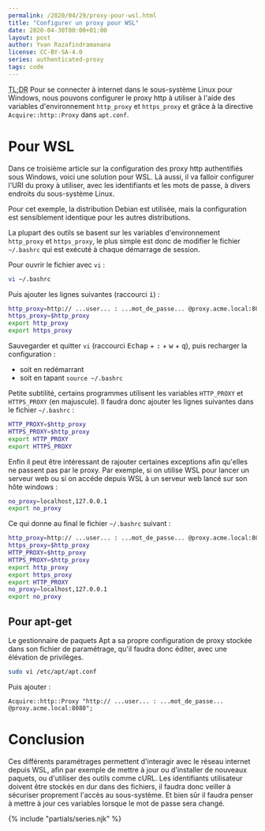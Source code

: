 ```yaml
---
permalink: /2020/04/29/proxy-pour-wsl.html
title: "Configurer un proxy pour WSL"
date: 2020-04-30T00:00+01:00
layout: post
author: Yvan Razafindramanana
license: CC-BY-SA-4.0
series: authenticated-proxy
tags: code
---
```


<acronym title="En résumé... (Too long; Didn't Read)">TL;DR</acronym>
Pour se connecter à internet dans le sous-système Linux pour Windows, nous pouvons configurer le proxy http à utiliser à l'aide des variables d'environnement `http_proxy` et `https_proxy` et grâce à la directive `Acquire::http::Proxy` dans `apt.conf`.

<!--more-->

# Pour WSL

Dans ce troisième article sur la configuration des proxy http authentifiés sous Windows, voici une solution pour WSL. Là aussi, il va falloir configurer l'URI du proxy à utiliser, avec les identifiants et les mots de passe, à divers endroits du sous-système Linux.

Pour cet exemple, la distribution Debian est utilisée, mais la configuration est sensiblement identique pour les autres distributions.

La plupart des outils se basent sur les variables d'environnement `http_proxy` et `https_proxy`, le plus simple est donc de modifier le fichier `~/.bashrc` qui est exécuté à chaque démarrage de session.

Pour ouvrir le fichier avec `vi`&nbsp;:

```bash
vi ~/.bashrc
```

Puis ajouter les lignes suivantes (raccourci <kbd>i</kbd>)&nbsp;:

```bash
http_proxy=http:// ...user... : ...mot_de_passe... @proxy.acme.local:8080
https_proxy=$http_proxy
export http_proxy
export https_proxy
```

Sauvegarder et quitter `vi` (raccourci <kbd>Echap</kbd> + <kbd>:</kbd> + <kbd>w</kbd> + <kbd>q</kbd>), puis recharger la configuration&nbsp;:
- soit en redémarrant
- soit en tapant `source ~/.bashrc`

Petite subtilité, certains programmes utilisent les variables `HTTP_PROXY` et `HTTPS_PROXY` (en majuscule). Il faudra donc ajouter les lignes suivantes dans le fichier `~/.bashrc`&nbsp;:

```bash
HTTP_PROXY=$http_proxy
HTTPS_PROXY=$http_proxy
export HTTP_PROXY
export HTTPS_PROXY
```

Enfin il peut être intéressant de rajouter certaines exceptions afin qu'elles ne passent pas par le proxy. Par exemple, si on utilise WSL pour lancer un serveur web ou si on accéde depuis WSL à un serveur web lancé sur son hôte windows&nbsp;:

```bash
no_proxy=localhost,127.0.0.1
export no_proxy
```

Ce qui donne au final le fichier `~/.bashrc` suivant&nbsp;:

```bash
http_proxy=http:// ...user... : ...mot_de_passe... @proxy.acme.local:8080
https_proxy=$http_proxy
HTTP_PROXY=$http_proxy
HTTPS_PROXY=$http_proxy
export http_proxy
export https_proxy
export HTTP_PROXY
no_proxy=localhost,127.0.0.1
export no_proxy
```

## Pour apt-get

Le gestionnaire de paquets Apt a sa propre configuration de proxy stockée dans son fichier de paramétrage, qu'il faudra donc éditer, avec une élévation de privilèges.

```bash
sudo vi /etc/apt/apt.conf
```

Puis ajouter&nbsp;:

```
Acquire::http::Proxy "http:// ...user... : ...mot_de_passe... @proxy.acme.local:8080";
```

# Conclusion

Ces différents paramétrages permettent d'interagir avec le réseau internet depuis WSL, afin par exemple de mettre à jour ou d'installer de nouveaux paquets, ou d'utiliser des outils comme cURL. Les identifiants utilisateur doivent être stockés en dur dans des fichiers, il faudra donc veiller à sécuriser proprement l'accès au sous-système. Et bien sûr il faudra penser à mettre à jour ces variables lorsque le mot de passe sera changé.

{% include "partials/series.njk" %}
